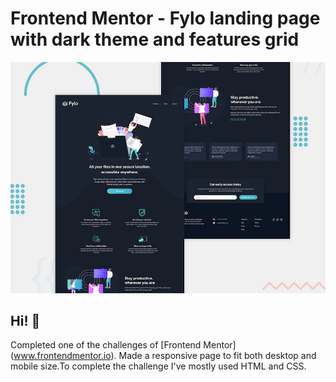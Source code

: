 # Frontend Mentor - Fylo landing page with dark theme and features grid

![Design preview for the Fylo landing page with dark theme and features grid challenge](./design/desktop-preview.jpg)

## Hi! 👋

Completed one of the challenges of [Frontend Mentor] (www.frontendmentor.io). Made a responsive page to fit both desktop and mobile size.To complete the challenge I've mostly used HTML and CSS.
